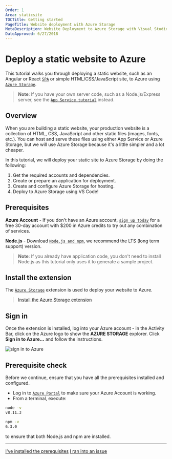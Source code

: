 ```yaml
---
Order: 1
Area: staticsite
TOCTitle: Getting started
PageTitle: Website deployment with Azure Storage
MetaDescription: Website Deployment to Azure Storage with Visual Studio Code
DateApproved: 6/27/2018
---
```


# Deploy a static website to Azure

This tutorial walks you through deploying a static website, such as an Angular
or React [`SPA`](HTTPS://en.wikipedia.org/wiki/Single-page_application) or simple
HTML/CSS/JavaScript site, to Azure using
[`Azure Storage`](HTTPS://docs.microsoft.com/en-us/azure/storage).

> **Note**: If you have your own server code, such as a Node.js/Express server,
> see the
> [`App Service tutorial`](/tutorials/app-service-extension/getting-started.md)
> instead.

## Overview

When you are building a static website, your production website is a collection
of HTML, CSS, JavaScript and other static files (images, fonts, etc.). You can
host and serve these files using either App Service or Azure Storage, but we
will use Azure Storage because it's a little simpler and a lot cheaper.

In this tutorial, we will deploy your static site to Azure Storage by doing the
following:

1. Get the required accounts and dependencies.
1. Create or prepare an application for deployment.
1. Create and configure Azure Storage for hosting.
1. Deploy to Azure Storage using VS Code!

## Prerequisites

**Azure Account** - If you don't have an Azure account,
[`sign up today`](HTTPS://azure.microsoft.com/en-us/free/?utm_source=campaign&utm_campaign=vscode-tutorial-static-website&mktingSource=vscode-tutorial-static-website)
for a free 30-day account with $200 in Azure credits to try out any combination
of services.

**Node.js** - Download [`Node.js and npm`](HTTPS://nodejs.org/en/download), we
recommend the LTS (long term support) version.

> **Note**: If you already have application code, you don't need to install
> Node.js as this tutorial only uses it to generate a sample project.

## Install the extension

The
[`Azure Storage`](HTTPS://marketplace.visualstudio.com/items?itemName=ms-azuretools.vscode-azurestorage)
extension is used to deploy your website to Azure.

> <a class="tutorial-install-extension-btn" href="vscode:extension/ms-azuretools.vscode-azurestorage">Install
> the Azure Storage extension</a>

## Sign in

Once the extension is installed, log into your Azure account - in the Activity
Bar, click on the Azure logo to show the **AZURE STORAGE** explorer. Click
**Sign in to Azure...** and follow the instructions.

![`sign in to Azure`](images/static-website/sign-in.png)

## Prerequisite check

Before we continue, ensure that you have all the prerequisites installed and
configured.

-   Log in to [`Azure Portal`](HTTPS://portal.azure.com) to make sure your Azure
    Account is working.
-   From a terminal, execute:

```bash
node -v
v8.11.3

npm -v
6.3.0
```

to ensure that both Node.js and npm are installed.

---

<a class="tutorial-next-btn" href="/tutorials/static-website/create-app">I've
installed the prerequisites</a>
<a class="tutorial-feedback-btn" onclick="reportIssue('node-deployment-staticwebsite', 'getting-started')" href="javascript:void(0)">I
ran into an issue</a>
